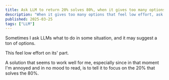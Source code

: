 ```yaml
---
title: Ask LLM to return 20% solves 80%, when it gives too many options
description: "When it gives too many options that feel low effort, ask it for the high impact options."
published: 2025-03-25
tags: ["LLM"]
---
```


Sometimes I ask LLMs what to do in some situation, and it may suggest a ton of options.

This feel low effort on its' part.

A solution that seems to work well for me, especially since in that moment I'm annoyed and in no mood to read, is to tell it to focus on the 20% that solves the 80%.
